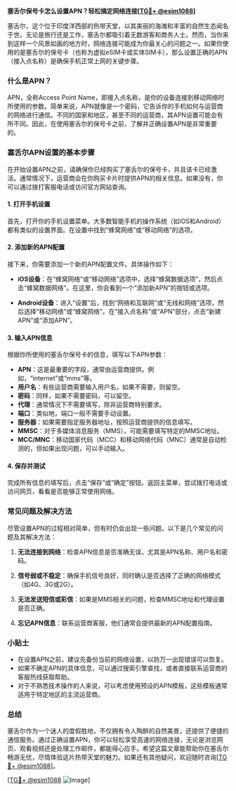 **塞舌尔保号卡怎么设置APN？轻松搞定网络连接[[TG💪+ @esim1088](https://t.me/s/esim1088)]**

塞舌尔，这个位于印度洋西部的热带天堂，以其美丽的海滩和丰富的自然生态闻名于世。无论是旅行还是工作，塞舌尔都吸引着无数游客和商务人士。然而，当你来到这样一个风景如画的地方时，网络连接可能成为你最关心的问题之一。如果你使用的是塞舌尔的保号卡（也称为虚拟eSIM卡或实体SIM卡），那么设置正确的APN（接入点名称）是确保手机正常上网的关键步骤。

### 什么是APN？

APN，全称Access Point Name，即接入点名称，是你的设备连接到移动网络时所使用的参数。简单来说，APN就像是一个密码，它告诉你的手机如何与运营商的网络进行通信。不同的国家和地区，甚至不同的运营商，其APN设置可能会有所不同。因此，在使用塞舌尔的保号卡之前，了解并正确设置APN是非常重要的。

### 塞舌尔APN设置的基本步骤

在开始设置APN之前，请确保你已经购买了塞舌尔的保号卡，并且该卡已经激活。通常情况下，运营商会在你购买卡片时提供APN的相关信息。如果没有，你可以通过拨打客服电话或访问官方网站查询。

#### 1. 打开手机设置

首先，打开你的手机设置菜单。大多数智能手机的操作系统（如iOS和Android）都有类似的设置界面。在设置中找到“蜂窝网络”或“移动网络”的选项。

#### 2. 添加新的APN配置

接下来，你需要添加一个新的APN配置文件。具体操作如下：

- **iOS设备**：在“蜂窝网络”或“移动网络”选项中，选择“蜂窝数据选项”，然后点击“蜂窝数据网络”。在这里，你会看到一个“添加新APN”的按钮或选项。
  
- **Android设备**：进入“设置”后，找到“网络和互联网”或“无线和网络”选项，然后选择“移动网络”或“蜂窝网络”。在“接入点名称”或“APN”部分，点击“新建APN”或“添加APN”。

#### 3. 输入APN信息

根据你所使用的塞舌尔保号卡的信息，填写以下APN参数：

- **APN**：这是最重要的字段，通常由运营商提供。例如，“internet”或“mms”等。
- **用户名**：有些运营商需要输入用户名，如果不需要，则留空。
- **密码**：同样，如果不需要密码，可以留空。
- **代理**：通常情况下不需要填写，除非运营商特别要求。
- **端口**：类似地，端口一般不需要手动设置。
- **服务器**：如果需要指定服务器地址，按照运营商提供的信息填写。
- **MMSC**：对于多媒体消息服务（MMS），可能需要填写特定的MMSC地址。
- **MCC/MNC**：移动国家代码（MCC）和移动网络代码（MNC）通常是自动检测的，但如果出现问题，可以手动输入。

#### 4. 保存并测试

完成所有信息的填写后，点击“保存”或“确定”按钮。返回主菜单，尝试拨打电话或访问网页，看看是否能够正常使用网络。

### 常见问题及解决方法

尽管设置APN的过程相对简单，但有时仍会出现一些问题。以下是几个常见的问题及其解决方法：

1. **无法连接到网络**：检查APN信息是否准确无误，尤其是APN名称、用户名和密码。
   
2. **信号弱或不稳定**：确保手机信号良好，同时确认是否选择了正确的网络模式（如4G、3G或2G）。

3. **无法发送短信或彩信**：如果是MMS相关的问题，检查MMSC地址和代理设置是否正确。

4. **忘记APN信息**：联系运营商客服，他们通常会提供最新的APN配置指南。

### 小贴士

- 在设置APN之前，建议先备份当前的网络设置，以防万一出现错误可以恢复。
- 如果不确定APN的具体信息，可以通过搜索引擎查找，或者直接联系运营商的客服热线获取帮助。
- 对于不熟悉技术操作的人来说，可以考虑使用预设的APN模板，这些模板通常适用于特定地区的主流运营商。

### 总结

塞舌尔作为一个迷人的度假胜地，不仅拥有令人陶醉的自然美景，还提供了便捷的通信服务。通过正确设置APN，你可以轻松享受高速的网络连接，无论是浏览网页、观看视频还是处理工作邮件，都能得心应手。希望这篇文章能帮助你在塞舌尔畅游无忧，尽情体验这片热带天堂的魅力。如果还有其他疑问，欢迎随时咨询[[TG💪+ @esim1088](https://t.me/s/esim1088)]。

[[TG💪+ @esim1088](https://t.me/s/esim1088) ![Image](https://i.postimg.cc/4NQfJmqS/Snipaste-2025-05-13-00-14-12.png)]